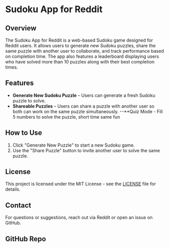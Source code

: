 # Sudoku App for Reddit

## Overview
The Sudoku App for Reddit is a web-based Sudoku game designed for Reddit users. It allows users to generate new Sudoku puzzles, share the same puzzle with another user to collaborate, and track performance based on completion time. The app also features a leaderboard displaying users who have solved more than 10 puzzles along with their best completion times.

## Features
- **Generate New Sudoku Puzzle** – Users can generate a fresh Sudoku puzzle to solve.
- **Shareable Puzzles** – Users can share a puzzle with another user so both can work on the same puzzle simultaneously.
--**Quiz Mode - Fill 5 numbers to solve the puzzle, short time same fun 

## How to Use
 
1. Click "Generate New Puzzle" to start a new Sudoku game.
2. Use the "Share Puzzle" button to invite another user to solve the same puzzle.

## License
This project is licensed under the MIT License - see the [LICENSE](LICENSE) file for details.

## Contact
For questions or suggestions, reach out via Reddit or open an issue on GitHub.

## GitHub Repo
